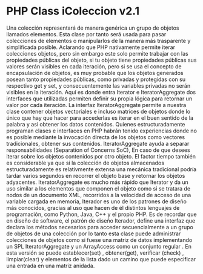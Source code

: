 PHP Class iColeccion v2.1
=========
Una colección representará de manera genérica un grupo de objetos llamados elementos. Esta clase por tanto será usada para pasar colecciones de elementos o manipularlos de la manera más trasparente y simplificada posible. Aclarando que PHP nativamente permite iterar colecciones objetos, pero sin embargo este solo permite trabajar con las propiedades públicas del objeto, si tu objeto tiene propiedades públicas sus valores serán visibles en cada iteración, pero si se usa el concepto de encapsulación de objetos, es muy probable que los objetos generados posean tanto propiedades públicas, como privadas y protegidas con su respectivo get y set, y consecuentemente las variables privadas no serán visibles en la iteración. Aquí es donde entra Iterator e IteratorAggregate dos interfaces que utilizadas permiten definir su propia lógica para retornar un valor por cada iteración. La interfaz IteratorAggregate permite a nuestra clase contener objetos vectoriales e incluso matrices de objetos donde lo único que hay que hacer para accederlas es iterar en el buen sentido de la palabra y así obtener los datos contenidos. Quienes estructuradamente programan clases e interfaces en PHP habrán tenido experiencias donde no es posible mediante la invocación directa de los objetos como vectores tradicionales, obtener sus contenidos. IteratorAggregate ayuda a separar responsabilidades (Separation of Concerns SoC), En caso de que desees iterar sobre los objetos contenidos por otro objeto. El factor tiempo también es considerable ya que si la colección de objetos almacenados estructuradamente es relativmente extensa una mecánica tradicional podría tardar varios segundos en recorrer el objeto base y retornar los objetos adyacentes. IteratorAggregate es mucho más rápido que Iterator y da un uso similar a los elementos que componen el objeto como si se tratara de nodos de un documento XML, recorridos a la velocidad de acceso de una variable cargada en memoria, Iterador es uno de los patrones de diseño más conocidos, gracias al uso que hacen de él distintos lenguajes de programación, como Python, Java, C++ y el propio PHP. 
Es de recordar que en diseño de software, el patrón de diseño Iterador, define una interfaz que declara los métodos necesarios para acceder secuencialmente a un grupo de objetos de una colección por lo tanto esta clase puede administrar colecciones de objetos como si fuese una matriz de datos implementando un SPL IteratorAggregate  y un ArrayAccess como un conjunto regular . En esta versión se puede establecer(set) , obtener(get), verificar (check) , limpiar(clear) y elementos de la lista dado un camino que puede especificar una entrada en una matriz anidada.
